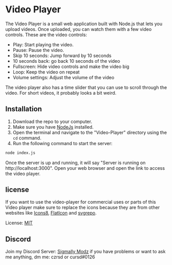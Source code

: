# Video Player

The Video Player is a small web application built with Node.js that lets you upload videos. Once uploaded, you can watch them with a few video controls. These are the video controls:

- Play: Start playing the video.
- Pause: Pause the video.
- Skip 10 seconds: Jump forward by 10 seconds
- 10 seconds back: go back 10 seconds of the video
- Fullscreen: Hide video controls and make the video big
- Loop: Keep the video on repeat
- Volume settings: Adjust the volume of the video

The video player also has a time slider that you can use to scroll through the video. For short videos, it probably looks a bit weird.

## Installation

1. Download the repo to your computer.
2. Make sure you have [NodeJs](https://nodejs.org/en/download/) installed.
3. Open the terminal and navigate to the "Video-Player" directory using the `cd` command.
4. Run the following command to start the server:

```bash
node index.js
```

Once the server is up and running, it will say "Server is running on http://localhost:3000". Open your web browser and open the link to access the video player.

## license

If you want to use the video-player for commercial uses or parts of this Video player make sure to replace the icons because they are from other websites like [Icons8](https://icons8.com), [FlatIcon](https://www.flaticon.com) and [svgrepo](https://www.svgrepo.com).

License: [MIT](https://choosealicense.com/licenses/mit/)

## Discord

Join my Discord Server: [Sigmally Modz](https://discord.gg/gHmhpCaPfP)
if you have problems or want to ask me anything, dm me: czrsd or cursd#0126
